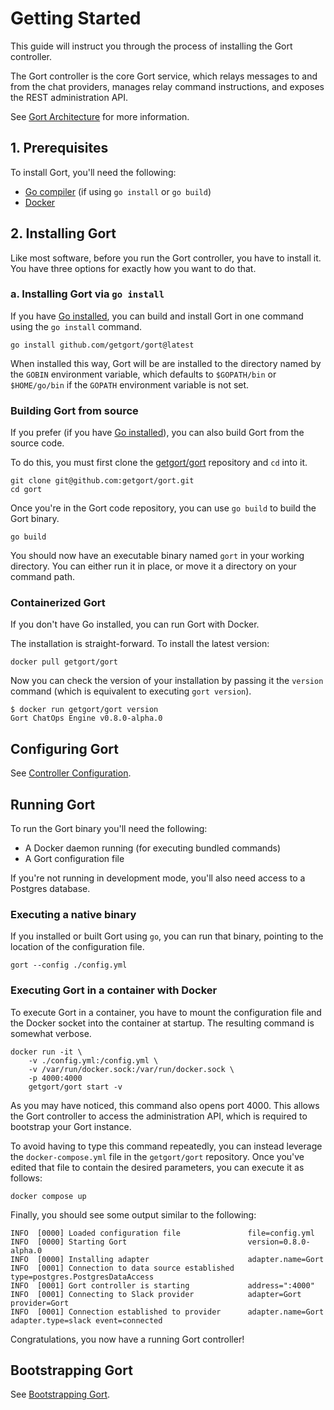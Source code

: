 # Getting Started

This guide will instruct you through the process of installing the Gort controller.

The Gort controller is the core Gort service, which relays messages to and from the chat providers, manages relay command instructions, and exposes the REST administration API.

See [Gort Architecture](architecture.md) for more information.

## 1. Prerequisites

To install Gort, you'll need the following:

- [Go compiler](https://golang.org/doc/install) (if using `go install` or `go build`)
- [Docker](https://docs.docker.com/get-docker/)

## 2. Installing Gort

Like most software, before you run the Gort controller, you have to install it. You have three options for exactly how you want to do that.

### a. Installing Gort via `go install`

If you have [Go installed](https://golang.org/doc/install), you can build and install Gort in one command using the `go install` command.

```
go install github.com/getgort/gort@latest
```

When installed this way, Gort will be are installed to the directory named by the `GOBIN` environment variable, which defaults to `$GOPATH/bin` or `$HOME/go/bin` if the `GOPATH` environment variable is not set. 

### Building Gort from source

If you prefer (if you have [Go installed](https://golang.org/doc/install)), you can also build Gort from the source code.

To do this, you must first clone the [getgort/gort](https://github.com/getgort/gort) repository and `cd` into it.

```
git clone git@github.com:getgort/gort.git
cd gort
```

Once you're in the Gort code repository, you can use `go build` to build the Gort binary.

```
go build
```

You should now have an executable binary named `gort` in your working directory. You can either run it in place, or move it a directory on your command path.

### Containerized Gort

If you don't have Go installed, you can run Gort with Docker. 

The installation is straight-forward. To install the latest version:

```
docker pull getgort/gort
```

Now you can check the version of your installation by passing it the `version` command (which is equivalent to executing `gort version`).

```
$ docker run getgort/gort version
Gort ChatOps Engine v0.8.0-alpha.0
```

## Configuring Gort

See [Controller Configuration](controller-configuration.md).

## Running Gort

To run the Gort binary you'll need the following:

- A Docker daemon running (for executing bundled commands)
- A Gort configuration file

If you're not running in development mode, you'll also need access to a Postgres database.

### Executing a native binary

If you installed or built Gort using `go`, you can run that binary, pointing to the location of the configuration file.

```
gort --config ./config.yml
```

### Executing Gort in a container with Docker

To execute Gort in a container, you have to mount the configuration file and the Docker socket into the container at startup. The resulting command is somewhat verbose. 

```
docker run -it \
    -v ./config.yml:/config.yml \
    -v /var/run/docker.sock:/var/run/docker.sock \
    -p 4000:4000
    getgort/gort start -v
```

As you may have noticed, this command also opens port 4000. This allows the Gort controller to access the administration API, which is required to bootstrap your Gort instance.

To avoid having to type this command repeatedly, you can instead leverage the `docker-compose.yml` file in the `getgort/gort` repository. Once you've edited that file to contain the desired parameters, you can execute it as follows:

```
docker compose up
```

Finally, you should see some output similar to the following:

```
INFO  [0000] Loaded configuration file               file=config.yml
INFO  [0000] Starting Gort                           version=0.8.0-alpha.0
INFO  [0000] Installing adapter                      adapter.name=Gort
INFO  [0001] Connection to data source established   type=postgres.PostgresDataAccess
INFO  [0001] Gort controller is starting             address=":4000"
INFO  [0001] Connecting to Slack provider            adapter=Gort provider=Gort
INFO  [0001] Connection established to provider      adapter.name=Gort adapter.type=slack event=connected
```

Congratulations, you now have a running Gort controller!

## Bootstrapping Gort

See [Bootstrapping Gort](bootstrapping.md).
